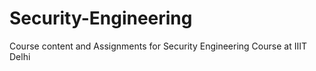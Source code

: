 # Security-Engineering
Course content and Assignments for Security Engineering Course at IIIT Delhi
